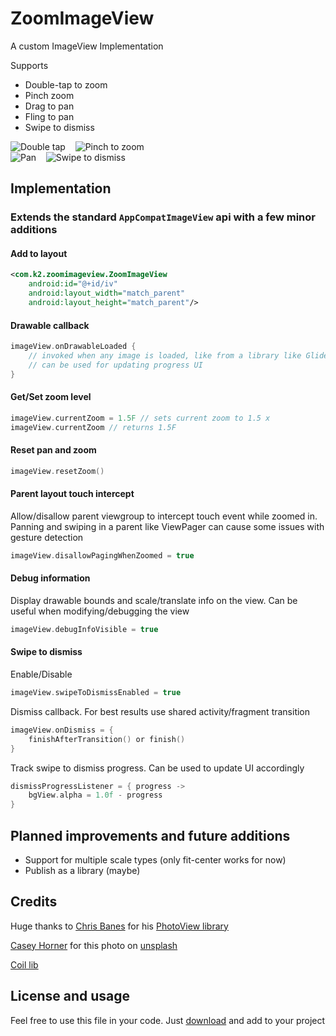 # ZoomImageView

A custom ImageView Implementation

Supports
- Double-tap to zoom
- Pinch zoom
- Drag to pan
- Fling to pan
- Swipe to dismiss

![Double tap](media/double_tap.gif)
&nbsp;&nbsp;
![Pinch to zoom](media/pinch.gif)
&nbsp;&nbsp;  
![Pan](media/pan.gif)
&nbsp;&nbsp;
![Swipe to dismiss](media/swipe_dismiss.gif)

## Implementation

### Extends the standard `AppCompatImageView` api with a few minor additions

#### Add to layout
```xml
<com.k2.zoomimageview.ZoomImageView
    android:id="@+id/iv"
    android:layout_width="match_parent"
    android:layout_height="match_parent"/>
```
#### Drawable callback
```kotlin
imageView.onDrawableLoaded {
    // invoked when any image is loaded, like from a library like Glide, picasso or coil
    // can be used for updating progress UI
}
```
#### Get/Set zoom level
```kotlin
imageView.currentZoom = 1.5F // sets current zoom to 1.5 x
imageView.currentZoom // returns 1.5F
```
#### Reset pan and zoom
```kotlin
imageView.resetZoom()
```
#### Parent layout touch intercept
Allow/disallow parent viewgroup to intercept touch event while zoomed in. 
Panning and swiping in a parent like ViewPager can cause some issues with gesture detection
```kotlin
imageView.disallowPagingWhenZoomed = true
```
#### Debug information
Display drawable bounds and scale/translate info on the view.
Can be useful when modifying/debugging the view
```kotlin
imageView.debugInfoVisible = true
```
#### Swipe to dismiss

Enable/Disable
```kotlin
imageView.swipeToDismissEnabled = true
```
Dismiss callback. For best results use shared activity/fragment transition
```kotlin
imageView.onDismiss = {
    finishAfterTransition() or finish()
}
```
Track swipe to dismiss progress. Can be used to update UI accordingly
```kotlin
dismissProgressListener = { progress ->
    bgView.alpha = 1.0f - progress
}
```
## Planned improvements and future additions

- Support for multiple scale types (only fit-center works for now)
- Publish as a library (maybe)

## Credits
Huge thanks to [Chris Banes](https://chris.banes.dev) for his [PhotoView library](https://github.com/chrisbanes/PhotoView) 

[Casey Horner](https://unsplash.com/@mischievous_penguins) for this photo on [unsplash](https://unsplash.com/photos/1sim8ojvCbE?utm_source=twitter&utm_medium=referral&utm_content=photos-page-share)

[Coil lib](https://coil-kt.github.io/coil/)
 
## License and usage

Feel free to use this file in your code. Just [download](app/src/main/java/com/k2/zoomimageview/ZoomImageView.kt) and add to your project

